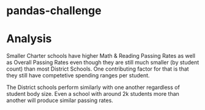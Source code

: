 # pandas-challenge


# Analysis

Smaller Charter schools have higher Math & Reading Passing Rates as well as Overall Passing Rates even though they are still much smaller (by student count) than most District Schools. One contributing factor for that is that they still have competetive spending ranges per student.

The District schools perform similarly with one another regardless of student body size. Even a school with around 2k students more than another will produce similar passing rates.
